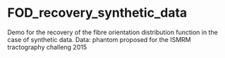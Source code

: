 # FOD_recovery_synthetic_data
Demo for the recovery of the fibre orientation distribution function in the case of synthetic data.
Data: phantom proposed for the ISMRM tractography challeng 2015
